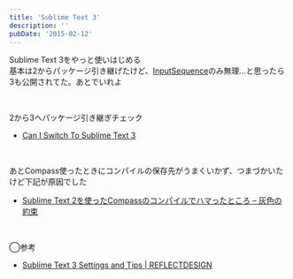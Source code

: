 ```yaml
---
title: 'Sublime Text 3'
description: ''
pubDate: '2015-02-12'
---
```


<p>Sublime Text 3をやっと使いはじめる<br>
基本は2からパッケージ引き継げたけど、<a href="https://github.com/kope88/InputSequence">InputSequence</a>のみ無理…と思ったら3も公開されてた。あとでいれよ</p>
<p>&nbsp;</p>
<p>2から3へパッケージ引き継ぎチェック</p>
<ul>
<li><a href="http://www.caniswitchtosublimetext3.com/">Can I Switch To Sublime Text 3</a></li>
</ul>
<p>&nbsp;</p>
<p>あとCompass使ったときにコンパイルの保存先がうまくいかず、つまづかいたけど下記が原因でした</p>
<ul>
<li><a href="http://sa10.hatenablog.com/entry/2013/01/21/171913">Sublime Text 2を使ったCompassのコンパイルでハマったところ – 灰色の約束</a></li>
</ul>
<p>&nbsp;</p>
<p>◯参考</p>
<ul>
<li><a href="http://re-dzine.net/2014/12/st3-settings-and-tips/">Sublime Text 3 Settings and Tips | REFLECTDESIGN</a></li>
</ul>
